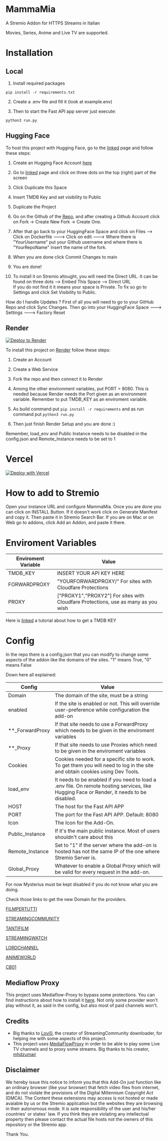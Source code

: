 
  

  

# MammaMia

  

  

  

  

A Stremio Addon for  HTTPS Streams in Italian

Movies, Series, Anime and Live TV are supported.

 
  

  

  

  

# Installation

  

  

  

## Local

  

  

  

1. Install required packages

  

  

  

``pip install -r requirements.txt ``

  2. Create a .env file and fill it (look at example.env)

    

  

3. Then to start the Fast API app server just execute:

  

  

``python3 run.py``

  



  

## Hugging Face

  

  

  

To host this project with Hugging Face, go to the [linked](https://huggingface.co/spaces/aiMAmmaM/DuplicateTheSpace) page and follow these steps:

  

  

  

  

1. Create an Hugging Face Account [here](https://huggingface.co/join)

  

2. Go to [linked](https://huggingface.co/spaces/aiMAmmaM/DuplicateTheSpace) page and click on three dots on the top (right) part of the screen

3. Click Duplicate this Space

4. Insert TMDB Key and set visibility to Public
 
5. Duplicate the Project

6. Go on the Github of the [Repo](https://github.com/UrloMythus/MammaMia/), and after creating a Github Account click on Fork -> Create New Fork -> Create One. 
7. After that go back to your HuggingFace Space and click on Files --> Click on Dockerfile ---> Click on edit ---> Where there is "YourUsername" put your Github username and where there is "YourRepoName" insert the name of the fork.
8. When you are done click Commit Changes to main
  

7. You are done!


  

  

8. To install it on Stremio altought, you will need the Direct URL. It can be found on three dots --> Embed This Space --> Direct URL      
   If you do not find it it means your space is Private. To fix so go to Settings and click Set Visibility to Public. 

 
  

 
How do I handle Updates ? First of all you will need to go to your GitHub Repo and click Sync Changes. Then go into your HuggingFace Space ---> Settings ---> Factory Reset
  

  

  

## Render

[![Deploy to Render](https://render.com/images/deploy-to-render-button.svg)](https://render.com/deploy?repo=https://github.com/ferdinandino80/MammaMia)

  

  

To install this project on [Render](https://render.com/) follow these steps:

  

  

  

1. Create an Account

  

  

  

2. Create a Web Service

  

  

  

3. Fork the repo and then connect it to Render

  

  

  

4. Among the other environment variables, put PORT = 8080. This is needed because Render needs the Port given as an environment variable. Remember to put TMDB_KEY as an enviroment variable.

  

  

  

5. As build command put `` pip install -r requirements `` and as run command put ``python3 run.py ``

  

  

  

6. Then just finish Render Setup and you are done :)

  

  

Remember, load_env and Public Instance needs to be disabled in the config.json and Remote_Instance needs to be set to 1

  

  

# Vercel
[![Deploy with Vercel](https://vercel.com/button)](https://vercel.com/new/clone?repository-url=https%3A%2F%2Fgithub.com%2FUrloMythus%2FMammaMia&env=PORT,TMDB_KEY&envDescription=PORT%20(8080)%20and%20API%20KEY%20of%20TMDB&envLink=https%3A%2F%2Fgithub.com%2FUrloMythus%2FMammaMia%2Fblob%2Fmain%2Fexample.env)

  

  

# How to add to Stremio

  

  

  

Open your instance URL and configure MammaMia. Once you are done you can click on INSTALL Button. If it doesn't work click on Generate Manifest and copy it. Then paste it  in Stremio Search Bar. If you are on Mac or on Web go to addons, click Add an Addon, and paste it there.

  

  

  

# Enviroment Variables

  

  

  

  

| Enviroment Variable | Value |
|-------------------------|---|
|TMDB_KEY|INSERT YOUR API KEY HERE|
|FORWARDPROXY| "YOURFORWARDPROXY/"  For sites with Cloudfare Protections|
|PROXY |  ["PROXY1","PROXY2"] For sites with Cloudfare Protections, use as many as you wish|

  

  

Here is [linked](https://www.themoviedb.org/settings/api) a tutorial about how to get a TMDB KEY

  

  

  

# Config

  

  

In the repo there is a config.json that you can modify to change some aspects of the addon like the domains of the sites. "1" means True, "0" means False

Down here all explained:

  

  

| Config | Value |
|-------------------------|---|
| Domain | The domain of the site, must be a string |
|enabled | If the site is enabled or not. This will override user-preference while configuration the add-on|
|**_ForwardProxy|If that site needs to use a ForwardProxy which needs to be given in the enviroment variables
|**_Proxy| If that site needs to use Proxies which need to be given in the enviroment variables
|Cookies| Cookies needed for a specific site to work. To get them you will need to log in the site and obtain cookies using Dev Tools. 
|load_env|It needs to be enabled if you need to load a .env file. On remote hosting services, like Hugging Face or Render, it needs to be disabled. |
|HOST| The host for the Fast API APP|
|PORT| The port for the Fast API APP. Default: 8080 |
|Icon| The Icon for the Add-On.|
|Public_Instance| If it's the main public instance. Most of users shouldn't care about this|
|Remote_Instance| Set to  "1" if the server where the add-on is hosted has not the same IP of the  one where Stremio Server is.|
|Global_Proxy| Whatever to enable a Global Proxy which will be valid for every request in the add-on.
  

For now Mysterius must be kept disabled if you do not know what you are doing.
  

Check those links to get the new Domain for the providers.

  

[FILMPERTUTTI](https://filmpertuttiiii.nuovo.live/)

  

[STREAMINGCOMMUNITY](https://t.me/+jlXmmprhtakxYWJh)

  

[TANTIFILM](https://tantinuovo.com/tantifilm-nuovo-indirizzo/)

  

[STREAMINGWATCH](https://t.me/streamingwatch)

  

[LORDCHANNEL](https://t.me/+5MQwrb3eqb81NGI0)

  

[ANIMEWORLD](https://t.me/AnimeWorldITA2)

[CB01](https://cb01official.community/)

## Mediaflow Proxy

This project uses Mediaflow-Proxy to bypass some protections. You can find instructions about how to install it [here](https://github.com/mhdzumair/mediaflow-proxy/).
Not only some provider won't play without it, as said in the config, but also most of paid channels won't. 

## Credits

 - Big thanks to [Lovi0](https://github.com/Lovi-0), the creator of StreamingCommunity downloader, for helping me with some aspects of this project.
 - This project uses [MediaFlowProxy](https://github.com/mhdzumair/mediaflow-proxy/) in order to be able to play some Live TV channels and to proxy some streams. Big thanks to his creator, [mhdzumair](https://github.com/mhdzumair)

## Disclaimer

We hereby issue this notice to inform you that this Add-On just function like an ordinary browser (like your browser) that fetch video files from internet, and do not violate the provisions of the Digital Millennium Copyright Act (DMCA). The Content these extensions may access is not hosted  or made avaiable by us or the Stremio application but the websites they are browsing in their autonomous mode. It is sole responsibility of the user and his/her countries' or states' law. If you think they are violating any intellectual property then please contact the actual file hosts not the owners of this repository or the Stremio app.

Thank You.


